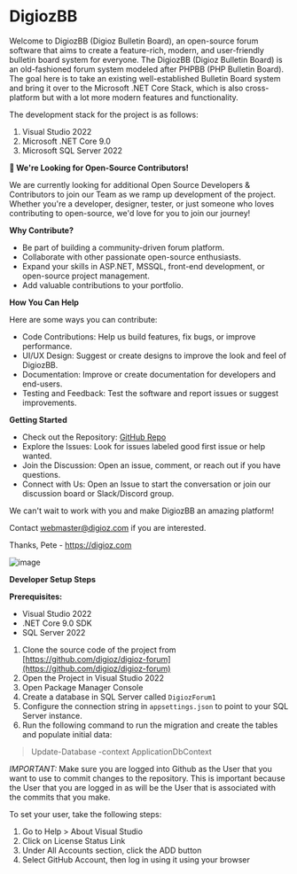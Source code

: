 # DigiozBB
Welcome to DigiozBB (Digioz Bulletin Board), an open-source forum software that aims to create a feature-rich, modern, and user-friendly bulletin board system for everyone. The DigiozBB (Digioz Bulletin Board) is an old-fashioned forum system modeled after PHPBB (PHP Bulletin Board). The goal here is to take an existing well-established Bulletin Board system and bring it over to the Microsoft .NET Core Stack, which is also cross-platform but with a lot more modern features and functionality.

The development stack for the project is as follows:

1. Visual Studio 2022
2. Microsoft .NET Core 9.0
3. Microsoft SQL Server 2022

**🚀 We're Looking for Open-Source Contributors!**

We are currently looking for additional Open Source Developers & Contributors to join our Team as we ramp up development of the project. Whether you're a developer, designer, tester, or just someone who loves contributing to open-source, we'd love for you to join our journey!

**Why Contribute?**

- Be part of building a community-driven forum platform.
- Collaborate with other passionate open-source enthusiasts.
- Expand your skills in ASP.NET, MSSQL, front-end development, or open-source project management.
- Add valuable contributions to your portfolio.

**How You Can Help**

Here are some ways you can contribute:

- Code Contributions: Help us build features, fix bugs, or improve performance.
- UI/UX Design: Suggest or create designs to improve the look and feel of DigiozBB.
- Documentation: Improve or create documentation for developers and end-users.
- Testing and Feedback: Test the software and report issues or suggest improvements.

**Getting Started**

- Check out the Repository: [GitHub Repo](https://github.com/digioz/digioz-forum)
- Explore the Issues: Look for issues labeled good first issue or help wanted.
- Join the Discussion: Open an issue, comment, or reach out if you have questions.
- Connect with Us: Open an Issue to start the conversation or join our discussion board or Slack/Discord group.

We can't wait to work with you and make DigiozBB an amazing platform!

Contact webmaster@digioz.com if you are interested.

Thanks,
Pete - https://digioz.com

![image](https://github.com/user-attachments/assets/6e5b0b0e-6ddb-4ffa-b633-b34d37fb83b9)

**Developer Setup Steps**

**Prerequisites:**
- Visual Studio 2022
- .NET Core 9.0 SDK
- SQL Server 2022

1. Clone the source code of the project from [https://github.com/digioz/digioz-forum](https://github.com/digioz/digioz-forum)
2. Open the Project in Visual Studio 2022
3. Open Package Manager Console
4. Create a database in SQL Server called `DigiozForum1`
5. Configure the connection string in `appsettings.json` to point to your SQL Server instance.
6. Run the following command to run the migration and create the tables and populate initial data:

> Update-Database -context ApplicationDbContext

*IMPORTANT:* Make sure you are logged into Github as the User that you want to use to commit changes to the repository. 
This is important because the User that you are logged in as will be the User that is associated with the commits that 
you make.

To set your user, take the following steps:

1. Go to Help > About Visual Studio
2. Click on License Status Link
3. Under All Accounts section, click the ADD button
4. Select GitHub Account, then log in using it using your browser
